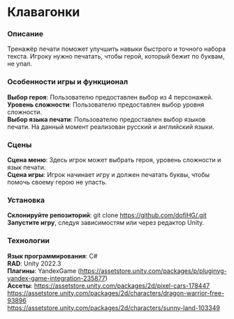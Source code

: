 # Клавагонки
### Описание
Тренажёр печати поможет улучшить навыки быстрого и точного набора текста. Игроку нужно печатать, чтобы герой, который бежит по буквам, не упал.

### Особенности игры и функционал
**Выбор героя**: Пользователю предоставлен выбор из 4 персонажей.  
**Уровень сложности**: Пользователю предоставлен выбор уровня сложности.  
**Выбор языка печати**: Пользователю предоставлен выбор языков печати. На данный момент реализован русский и английский языки.  
### Сцены
**Сцена меню**: Здесь игрок может выбрать героя, уровень сложности и язык печати.  
**Сцена игры**: Игрок начинает игру и должен печатать буквы, чтобы помочь своему герою не упасть.  

### Установка
**Склонируйте репозиторий**: git clone https://github.com/dofiHG/.git  
**Запустите игру**, следуя зависимостям или через редактор Unity.  

### Технологии
**Язык программирования**: C#  
**RAD**: Unity 2022.3  
**Плагины**: YandexGame (https://assetstore.unity.com/packages/p/pluginyg-yandex-game-integration-235877)  
**Ассеты**: 
https://assetstore.unity.com/packages/2d/pixel-cars-178447  
https://assetstore.unity.com/packages/2d/characters/dragon-warrior-free-93896  
https://assetstore.unity.com/packages/2d/characters/sunny-land-103349  
